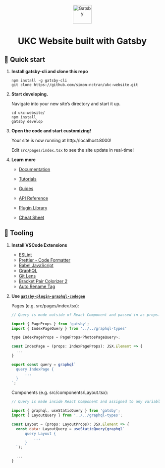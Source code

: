 <p align="center">
  <a href="https://www.gatsbyjs.com/?utm_source=starter&utm_medium=readme&utm_campaign=minimal-starter">
    <img alt="Gatsby" src="https://www.gatsbyjs.com/Gatsby-Monogram.svg" width="60" />
  </a>
</p>
<h1 align="center">
  UKC Website built with Gatsby
</h1>

## 🚀 Quick start

1.  **Install gatsby-cli and clone this repo**

    ```shell
    npm install -g gatsby-cli
    git clone https://github.com/simon-nctran/ukc-website.git
    ```

2.  **Start developing.**

    Navigate into your new site’s directory and start it up.

    ```shell
    cd ukc-website/
    npm install
    gatsby develop
    ```

3.  **Open the code and start customizing!**

    Your site is now running at http://localhost:8000!

    Edit `src/pages/index.tsx` to see the site update in real-time!

4.  **Learn more**

    -   [Documentation](https://www.gatsbyjs.com/docs/?utm_source=starter&utm_medium=readme&utm_campaign=minimal-starter)

    -   [Tutorials](https://www.gatsbyjs.com/tutorial/?utm_source=starter&utm_medium=readme&utm_campaign=minimal-starter)

    -   [Guides](https://www.gatsbyjs.com/tutorial/?utm_source=starter&utm_medium=readme&utm_campaign=minimal-starter)

    -   [API Reference](https://www.gatsbyjs.com/docs/api-reference/?utm_source=starter&utm_medium=readme&utm_campaign=minimal-starter)

    -   [Plugin Library](https://www.gatsbyjs.com/plugins?utm_source=starter&utm_medium=readme&utm_campaign=minimal-starter)

    -   [Cheat Sheet](https://www.gatsbyjs.com/docs/cheat-sheet/?utm_source=starter&utm_medium=readme&utm_campaign=minimal-starter)

## 🚀 Tooling

1. **Install VSCode Extensions**

    - [ESLint](https://marketplace.visualstudio.com/items?itemName=dbaeumer.vscode-eslint)
    - [Prettier - Code Formatter](https://marketplace.visualstudio.com/items?itemName=esbenp.prettier-vscode)
    - [Babel JavaScript](https://marketplace.visualstudio.com/items?itemName=mgmcdermott.vscode-language-babel)
    - [GraphQL](https://marketplace.visualstudio.com/items?itemName=GraphQL.vscode-graphql)
    - [Git Lens](https://marketplace.visualstudio.com/items?itemName=eamodio.gitlens)
    - [Bracket Pair Colorizer 2](https://marketplace.visualstudio.com/items?itemName=CoenraadS.bracket-pair-colorizer-2)
    - [Auto Rename Tag](https://marketplace.visualstudio.com/items?itemName=formulahendry.auto-rename-tag)

2. **Use [`gatsby-plugin-graphql-codegen`](https://github.com/d4rekanguok/gatsby-typescript/tree/master/packages/gatsby-plugin-graphql-codegen#code-generation)**

    Pages (e.g. src/pages/index.tsx):

    ```js
    // Query is made outside of React Component and passed in as props.data

    import { PageProps } from 'gatsby';
    import { IndexPageQuery } from '../../graphql-types'

    type IndexPageProps = PageProps<PhotosPageQuery>;

    const IndexPage = (props: IndexPageProps): JSX.Element => {
      ...
    }

    export const query = graphql`
      query IndexPage {
          ...
      }
    `;
    ```

    Components (e.g. src/components/Layout.tsx):

    ```js
    // Query is made inside React Component and assigned to any variable (e.g. data)

    import { graphql, useStaticQuery } from 'gatsby';
    import { LayoutQuery } from '../../graphql-types';

    const Layout = (props: LayoutProps): JSX.Element => {
      const data: LayoutQuery = useStaticQuery(graphql`
          query Layout {
              ...
          }
      `);

      ...
    }
    ```
